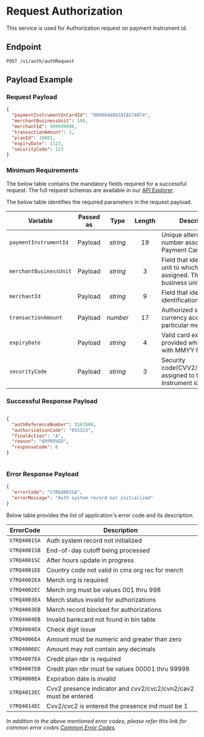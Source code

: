# Request Authorization 

This service is used for Authorization request on payment instrument id.

## Endpoint

`POST /v1/auth/authRequest`

## Payload Example

### Request Payload

```json
{
  "paymentInstrumentOrCardId": "0009846801010274074",
  "merchantBusinessUnit": 100,
  "merchantId": 999999998,
  "transactionAmount": 1,
  "planId": 10001,
  "expiryDate": 1123,
  "securityCode": 123
}
```

### Minimum Requirements

The below table contains the mandatory fields required for a successful request. The full request schemas are available in our [API Explorer](../api/?type=post&path=/v1/auth/authRequest).

The below table identifies the required parameters in the request payload.

| Variable | Passed as | Type | Length | Description/Values |
| -------- | :-------: | :--: | :------------: | ------------------ |
| `paymentInstrumentId` | Payload | *string* | 19 | Unique alternate identification number associated with Payment Card Number. |
| `merchantBusinessUnit` | Payload | *string* | 3 | Field that identifies the business unit to which the store is assigned. The values for the business unit are 001–998. |
| `merchantId` | Payload | *string* | 9 | Field that identifies the store identification number. |
| `transactionAmount` | Payload | *number* | 17 | Authorized sales amount in the currency accepted by the particular merchant. |
| `expiryDate` | Payload | *string* | 4 | Valid card expire date should be provided which is of 4 character with MMYY format. |
| `securityCode` | Payload | *string* | 3 | Security code(CVV2/CVC2/CAV2/CVN2) assigned to the payment Instrument id. |

### Successful Response Payload

```json

{
  "authReferenceNumber": 3507600,
  "authorizationCode": "055323",
  "finalAction": "A",
  "reason": "APPROVED",
  "responseCode": 0
}
 
```

### Error Response Payload

```json
{
  "errorCode": "V7RQ4001SA",
  "errorMessage": "Auth system record not initialized"  
}
```

Below table provides the list of application's error code and its description.

| ErrorCode |  Description |
| --------  | ------------------ |
|`V7RQ4001SA` | Auth system record not initialized |
|`V7RQ4001SB` | End-of-day cutoff being processed | 
|`V7RQ4001SC` | After hours update in progress |
|`V7RQ4001EE` | Country code not valid in cms org rec for merch |
|`V7RQ4002EA` | Merch org is required |                                             
|`V7RQ4002EC` | Merch org must be values 001 thru 998 | 
|`V7RQ4003EA` | Merch status invalid for authorizations |
|`V7RQ4003EB` | Merch record blocked for authorizations | 
|`V7RQ4004EB` | Invalid bankcard not found in bin table |                          
|`V7RQ4004EA` | Check digit issue |                                                 
|`V7RQ4006EA` | Amount must be numeric and greater than zero |
|`V7RQ4006EC` | Amount may not contain any decimals | 
|`V7RQ4007EA` | Credit plan nbr is required |
|`V7RQ4007EB` | Credit plan nbr must be values 00001 thru 99998 | 
|`V7RQ4008EA` | Expiration date is invalid |
|`V7RQ4013EC` | Cvv2 presence indicator and cvv2/cvc2/cvn2/cav2 must be entered | 
|`V7RQ4014EC` | Cvv2/cvc2 is entered the presence ind must be 1 |   

*In addition to the above mentioned error codes, please refer this link for common error codes [Common Error Codes](..docs/?path=docs/common-error-codes.md).*